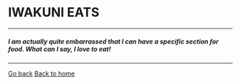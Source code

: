 # IWAKUNI EATS
---

##### I am actually quite embarrassed that I can have a specific section for food.  What can I say, I *love* to eat!  

---
[Go back](topic)
[Back to home](index)
